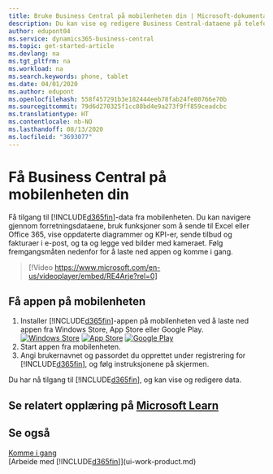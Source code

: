 ```yaml
---
title: Bruke Business Central på mobilenheten din | Microsoft-dokumentasjon
description: Du kan vise og redigere Business Central-dataene på telefonen eller nettbrettet.
author: edupont04
ms.service: dynamics365-business-central
ms.topic: get-started-article
ms.devlang: na
ms.tgt_pltfrm: na
ms.workload: na
ms.search.keywords: phone, tablet
ms.date: 04/01/2020
ms.author: edupont
ms.openlocfilehash: 558f457291b3e182444eeb78fab24fe80766e70b
ms.sourcegitcommit: 79d6d270325f1cc88bd4e9a273f9ff859ceadcbc
ms.translationtype: HT
ms.contentlocale: nb-NO
ms.lasthandoff: 08/13/2020
ms.locfileid: "3693077"
---
```

# <a name="getting-business-central-on-your-mobile-device"></a>Få Business Central på mobilenheten din
Få tilgang til [!INCLUDE[d365fin](includes/d365fin_md.md)]-data fra mobilenheten. Du kan navigere gjennom forretningsdataene, bruk funksjoner som å sende til Excel eller Office 365, vise oppdaterte diagrammer og KPI-er, sende tilbud og fakturaer i e-post, og ta og legge ved bilder med kameraet. Følg fremgangsmåten nedenfor for å laste ned appen og komme i gang.

> [!Video https://www.microsoft.com/en-us/videoplayer/embed/RE4Arje?rel=0]

## <a name="to-get-the-app-on-my-mobile-device"></a>Få appen på mobilenheten
1. Installer [!INCLUDE[d365fin](includes/d365fin_md.md)]-appen på mobilenheten ved å laste ned appen fra Windows Store, App Store eller Google Play.  
[![Windows Store](./media/install-mobile-app/windowsstore.png)](https://go.microsoft.com/fwlink/?LinkId=734848)
[![App Store](./media/install-mobile-app/appstore.png)](https://go.microsoft.com/fwlink/?LinkId=734847) [![Google Play](./media/install-mobile-app/googleplay.png)](https://go.microsoft.com/fwlink/?LinkId=734849)  
2. Start appen fra mobilenheten.
3. Angi brukernavnet og passordet du opprettet under registrering for [!INCLUDE[d365fin](includes/d365fin_md.md)], og følg instruksjonene på skjermen.

Du har nå tilgang til [!INCLUDE[d365fin](includes/d365fin_md.md)], og kan vise og redigere data.

## <a name="see-related-training-at-microsoft-learn"></a>Se relatert opplæring på [Microsoft Learn](/learn/modules/alternative-interfaces-dynamics-365-business-central/index)

## <a name="see-also"></a>Se også
[Komme i gang](product-get-started.md)  
[Arbeide med [!INCLUDE[d365fin](includes/d365fin_md.md)]](ui-work-product.md)  
